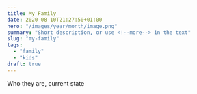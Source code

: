 ```yaml
---
title: My Family
date: 2020-08-10T21:27:50+01:00
hero: "/images/year/month/image.png"
summary: "Short description, or use <!--more--> in the text"
slug: "my-family"
tags: 
  - "family"
  - "kids"
draft: true
---
```


Who they are, current state

